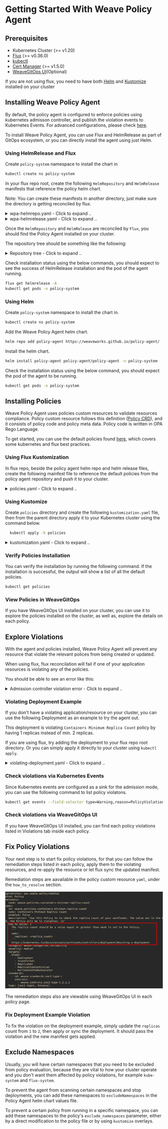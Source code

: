 # Getting Started With Weave Policy Agent

## Prerequisites

- Kubernetes Cluster (>= v1.20)
- [Flux](https://fluxcd.io/flux/installation/) (>= v0.36.0)
- [kubectl](https://kubernetes.io/docs/tasks/tools/#kubectl)
- [Cert Manager](https://cert-manager.io/docs/installation/) (>= v1.5.0)
- [WeaveGitOps UI]()(Optional)

If you are not using flux, you need to have both [Helm](https://helm.sh/docs/intro/install/) and [Kustomize](https://kubectl.docs.kubernetes.io/installation/kustomize/) installed on your cluster

## Installing Weave Policy Agent

By default, the policy agent is configured to enforce policies using kubernetes admisson controller, and publish the violation events to Kubernetes Events. For advanced configurations, please check [here](../helm/values.yaml).

To install Weave Policy Agent, you can use Flux and HelmRelease as part of GitOps ecosystem, or you can directly install the agent using just Helm. 

### Using HelmRelease and Flux

Create `policy-system` namespace to install the chart in

  ```bash
  kubectl create ns policy-system
  ```

In your flux repo root, create the following `HelmRepository` and `HelmRelease` manifests that reference the policy helm chart. 

Note: You can create these manifests in another directory, just make sure the directory is getting reconciled by flux.

<details>
  <summary>wpa-helmrepo.yaml - Click to expand .. </summary>

```yaml
apiVersion: source.toolkit.fluxcd.io/v1beta2
kind: HelmRepository
metadata:
  creationTimestamp: null
  name: policy-agent
  namespace: flux-system
spec:
  interval: 1m0s
  timeout: 1m0s
  url: https://weaveworks.github.io/policy-agent/
status: {}
```
</details>

<details>
  <summary>wpa-helmrelease.yaml - Click to expand .. </summary>

```yaml
apiVersion: helm.toolkit.fluxcd.io/v2beta1
kind: HelmRelease
metadata:
  name: policy-agent
  namespace: flux-system
spec:
  chart:
    spec:
      chart: policy-agent
      sourceRef:
        apiVersion: source.toolkit.fluxcd.io/v1beta2
        kind: HelmRepository
        name: policy-agent
        namespace: flux-system
      version: 2.3.0
  interval: 10m0s
  targetNamespace: policy-system
  values:
    caCertificate: ""
    certificate: ""
    config:
      accountId: ""
      admission:
        enabled: true
        sinks:
          k8sEventsSink:
            enabled: true
      audit:
        enabled: false
      clusterId: ""
    excludeNamespaces:
    - kube-system
    failurePolicy: Fail
    image: weaveworks/policy-agent
    key: ""
    persistence:
      enabled: false
    useCertManager: true
status: {}
```
</details>

Once the `HelmRepository` and `HelmRelease` are reconciled by `Flux`, you should find the Policy Agent installed on your cluster.

The repository tree should be something like the following:

  <details>
    <summary>Repository tree - Click to expand .. </summary>

  ```bash
  .
  └── clusters
      └── my-cluster
          ├── flux-system
          │   ├── gotk-components.yaml
          │   ├── gotk-sync.yaml
          │   └── kustomization.yaml
          ├── wpa-helmrelease.yaml
          └── wpa-helmrepo.yaml
  ```

  </details>

Check installation status using the below commands, you should expect to see the success of HelmRelease installation and the pod of the agent running.

```bash
flux get helmrelease -A
kubectl get pods -n policy-system
```

### Using Helm

Create `policy-system` namespace to install the chart in.

  ```bash
  kubectl create ns policy-system
  ```

Add the Weave Policy Agent helm chart.

  ```bash
  helm repo add policy-agent https://weaveworks.github.io/policy-agent/
  ```

Install the helm chart.

  ```bash
  helm install policy-agent policy-agent/policy-agent -n policy-system
  ```

Check the installation status using the below command, you should expect the pod of the agent to be running.

  ```bash
  kubectl get pods -n policy-system
  ```

## Installing Policies

Weave Policy Agent uses policies custom resources to validate resources compliance. Policy custom resource follows this definition ([Policy CRD](../helm/crds/pac.weave.works_policies.yaml)), and it consists of policy code and policy meta data. Policy code is written in OPA Rego Language. 

To get started, you can use the default policies found [here](../policies/), which covers some kubernetes and flux best practices. 

### Using Flux Kustomization

In flux repo, beside the policy agent helm repo and helm release files, create the following mainfest file to reference the default policies from the policy agent repository and push it to your cluster.

<details>
  <summary>policies.yaml - Click to expand .. </summary>

```yaml
apiVersion: source.toolkit.fluxcd.io/v1
kind: GitRepository
metadata:
  name: policies
  namespace: flux-system
spec:
  interval: 5m
  url: https://github.com/weaveworks/policy-agent/
  ref:
    branch: master
---
apiVersion: kustomize.toolkit.fluxcd.io/v1
kind: Kustomization
metadata:
  name: policies
  namespace: flux-system
spec:
  interval: 10m
  targetNamespace: default
  sourceRef:
    kind: GitRepository
    name: policies
  path: "./policies"
  prune: true
  timeout: 1m
```
</details>

### Using Kustomize

Create `policies` directory and create the following `kustomization.yaml` file, then from the parent directory apply it to your Kubernetes cluster using the command below.

``` bash
  kubectl apply -k policies
``` 

<details>
  <summary>kustomization.yaml - Click to expand .. </summary>

```yaml
apiVersion: kustomize.config.k8s.io/v1beta1
kind: Kustomization
resources:
- github.com/weaveworks/policy-agent/policies
```

</details>

### Verify Policies Installation

You can verify the installation by running the following command. If the installation is successful, the output will show a list of all the default policies.

```bash
kubectl get policies
```

### View Policies in WeaveGitOps

If you have WeaveGitOps UI installed on your cluster, you can use it to explore the policies installed on the cluster, as well as, explore the details on each policy. 

<!-- ![Policies](imgs/policies.png) -->

## Explore Violations

With the agent and policies installed, Weave Policy Agent will prevent any resource that violate the relevant polices from being created or updated. 

When using flux, flux reconcilation will fail if one of your application resources is violating any of the policies. 

You should be able to see an error like this: 

  <details>
    <summary>Admission controller  violation error - Click to expand .. </summary>

    ```bash
    Error from server (==================================================================
    ==================================================================
    Policy	: weave.policies.containers-minimum-replica-count
    Entity	: deployment/nginx-deployment in namespace: default
    Occurrences:
    - Replica count must be greater than or equal to '2'; found '1'.
    ): error when creating "deployment.yaml": admission webhook "admission.agent.weaveworks" denied the request: 
    ==================================================================
    Policy	: weave.policies.containers-minimum-replica-count
    Entity	: deployment/nginx-deployment in namespace: default
    Occurrences:
    - Replica count must be greater than or equal to '2'; found '1'.
    ```

  </details>

### Violating Deployment Example
If you don't have a violating application/resource on your cluster, you can use the following Deployment as an example to try the agent out. 

This deployment is violating `Containers Minimum Replica Count` policy by having 1 replicas instead of min. 2 replicas.

If you are using flux, try adding the deployment to your flux repo root directory. Or you can simply apply it directly to your cluster using `kubectl apply`.

  <details>
  <summary>violating-deployment.yaml - Click to expand .. </summary>

  ```yaml
  apiVersion: apps/v1
  kind: Deployment
  metadata:
  name: nginx-deployment
  namespace: default
  labels:
      app: nginx
  spec:
  replicas: 1
  selector:
      matchLabels:
      app: nginx
  template:
      metadata:
      labels:
          app: nginx
      spec:
      containers:
      - name: nginx
          image: nginx:1.14.2
          ports:
          - containerPort: 80
  ```

  </details>

### Check violations via Kubernetes Events

Since Kubernetes events are configured as a sink for the admission mode, you can use the following command to list policy violatons.

  ```bash
  kubectl get events --field-selector type=Warning,reason=PolicyViolation -A
  ```

### Check violations via WeaveGitOps UI

If you have WeaveGitOps UI installed, you can find each policy violations listed in Violations tab inside each policy. 

  <!-- ![WeaveGitOps UI](imgs/violations.png) -->

## Fix Policy Violations

Your next step is to start fix policy violations, for that you can follow the remediation steps listed in each policy, apply them to the violating resources, and re-apply the resource or let flux sync the updated manifest.

Remediation steps are aavailable in the policy custom resource `yaml`, under the `how_to_resolve` section. 

  ![how to solve](./imgs/how-to-solve.png)

The remediation steps also are viewable using WeaveGitOps UI in each policy page.   

  <!-- ![how to solve](./imgs/how-to-solve-2.png) -->

### Fix Deployment Example Violation

To fix the violation on the deployment example, simply update the `replicas` count from `1` to `2`, then apply or sync the deployment. It should pass the violation and the new manifest gets applied.

## Exclude Namespaces

Usually, you will have certain namespaces that you need to be excluded from policy evaluation, because they are vital to how your cluster operate and you don't want them affected by policy violations, for example `kube-system` and `flux-system`. 

To prevent the agent from scanning certain namespaces and stop deployments, you can add these namespaces to `excludeNamespaces` in the Policy Agent helm chart values file.

To prevent a certain policy from running in a specific namespace, you can add these namespaces to the policy's `exclude_namespaces` parameter, either by a direct modification to the policy file or by using `kustomize` overlays.
